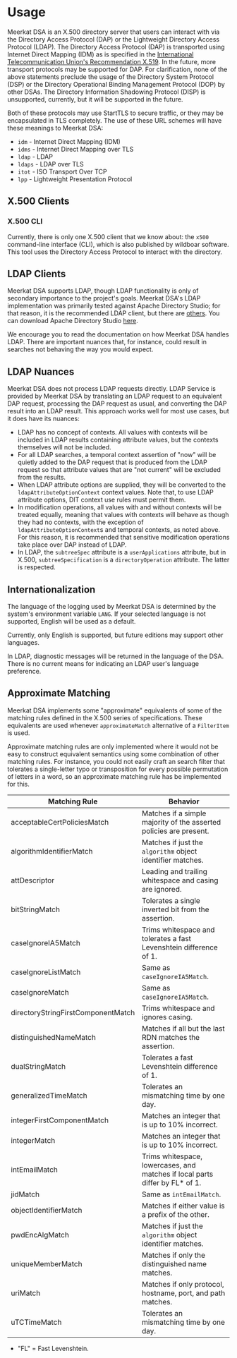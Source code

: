 # Usage

Meerkat DSA is an X.500 directory server that users can interact with via the
Directory Access Protocol (DAP) or the Lightweight Directory Access Protocol
(LDAP). The Directory Access Protocol (DAP) is transported using
Internet Direct Mapping (IDM) as is specified in the
[International Telecommunication Union's Recommendation X.519](https://www.itu.int/itu-t/recommendations/rec.aspx?rec=X.519).
In the future,
more transport protocols may be supported for DAP. For clarification, none of
the above statements preclude the usage of the Directory System Protocol (DSP)
or the Directory Operational Binding Management Protocol (DOP) by other DSAs.
The Directory Information Shadowing Protocol (DISP) is unsupported, currently,
but it will be supported in the future.

Both of these protocols may use StartTLS to secure traffic, or they may be
encapsulated in TLS completely. The use of these URL schemes will have these
meanings to Meerkat DSA:

- `idm` - Internet Direct Mapping (IDM)
- `idms` - Internet Direct Mapping over TLS
- `ldap` - LDAP
- `ldaps` - LDAP over TLS
- `itot` - ISO Transport Over TCP
- `lpp` - Lightweight Presentation Protocol

## X.500 Clients

### X.500 CLI

Currently, there is only one X.500 client that we know about: the `x500`
command-line interface (CLI), which is also published by wildboar software. This
tool uses the Directory Access Protocol to interact with the directory.

## LDAP Clients

Meerkat DSA supports LDAP, though LDAP functionality is only of secondary
importance to the project's goals. Meerkat DSA's LDAP implementation was
primarily tested against Apache Directory Studio; for that reason, it is the
recommended LDAP client, but there are
[others](https://en.wikipedia.org/wiki/List_of_LDAP_software). You can download
Apache Directory Studio [here](http://directory.apache.org/studio/).

We encourage you to read the documentation on how Meerkat DSA handles LDAP.
There are important nuances that, for instance, could result in searches not
behaving the way you would expect.

## LDAP Nuances

Meerkat DSA does not process LDAP requests directly. LDAP Service is provided
by Meerkat DSA by translating an LDAP request to an equivalent DAP request,
processing the DAP request as usual, and converting the DAP result into an LDAP
result. This approach works well for most use cases, but it does have its
nuances:

- LDAP has no concept of contexts. All values with contexts will be included in
  LDAP results containing attribute values, but the contexts themselves will not
  be included.
- For all LDAP searches, a temporal context assertion of "now" will be quietly
  added to the DAP request that is produced from the LDAP request so that
  attribute values that are "not current" will be excluded from the results.
- When LDAP attribute options are supplied, they will be converted to the
  `ldapAttributeOptionContext` context values. Note that, to use LDAP attribute
  options, DIT context use rules must permit them.
- In modification operations, all values with and without contexts will be
  treated equally, meaning that values with contexts will behave as though they
  had no contexts, with the exception of `ldapAttributeOptionContext`s and
  temporal contexts, as noted above. For this reason, it is recommended that
  sensitive modification operations take place over DAP instead of LDAP.
- In LDAP, the `subtreeSpec` attribute is a `userApplications` attribute, but in
  X.500, `subtreeSpecification` is a `directoryOperation` attribute. The latter
  is respected.

## Internationalization

The language of the logging used by Meerkat DSA is determined by the system's
environment variable `LANG`. If your selected language is not supported, English
will be used as a default.

Currently, only English is supported, but future editions may support other
languages.

In LDAP, diagnostic messages will be returned in the language of the DSA. There
is no current means for indicating an LDAP user's language preference.

## Approximate Matching

Meerkat DSA implements some "approximate" equivalents of some of the matching
rules defined in the X.500 series of specifications. These equivalents are used
whenever `approximateMatch` alternative of a `FilterItem` is used.

Approximate matching rules are only implemented where it would not be easy to
construct equivalent semantics using some combination of other matching rules.
For instance, you could not easily craft an search filter that tolerates a
single-letter typo or transposition for every possible permutation of letters in
a word, so an approximate matching rule has be implemented for this.

| Matching Rule                      | Behavior                                                                        |
|------------------------------------|---------------------------------------------------------------------------------|
| acceptableCertPoliciesMatch        | Matches if a simple majority of the asserted policies are present.              |
| algorithmIdentifierMatch           | Matches if just the `algorithm` object identifier matches.                      |
| attDescriptor                      | Leading and trailing whitespace and casing are ignored.                         |
| bitStringMatch                     | Tolerates a single inverted bit from the assertion.                             |
| caseIgnoreIA5Match                 | Trims whitespace and tolerates a fast Levenshtein difference of 1.              |
| caseIgnoreListMatch                | Same as `caseIgnoreIA5Match`.                                                   |
| caseIgnoreMatch                    | Same as `caseIgnoreIA5Match`.                                                   |
| directoryStringFirstComponentMatch | Trims whitespace and ignores casing.                                            |
| distinguishedNameMatch             | Matches if all but the last RDN matches the assertion.                          |
| dualStringMatch                    | Tolerates a fast Levenshtein difference of 1.                                   |
| generalizedTimeMatch               | Tolerates an mismatching time by one day.                                       |
| integerFirstComponentMatch         | Matches an integer that is up to 10% incorrect.                                 |
| integerMatch                       | Matches an integer that is up to 10% incorrect.                                 |
| intEmailMatch                      | Trims whitespace, lowercases, and matches if local parts differ by FL* of 1.    |
| jidMatch                           | Same as `intEmailMatch`.                                                        |
| objectIdentifierMatch              | Matches if either value is a prefix of the other.                               |
| pwdEncAlgMatch                     | Matches if just the `algorithm` object identifier matches.                      |
| uniqueMemberMatch                  | Matches if only the distinguished name matches.                                 |
| uriMatch                           | Matches if only protocol, hostname, port, and path matches.                     |
| uTCTimeMatch                       | Tolerates an mismatching time by one day.                                       |

* "FL" = Fast Levenshtein.
